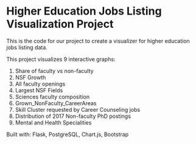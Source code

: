 # Higher Education Jobs Listing Visualization Project


This is the code for our project to create a visualizer for higher education jobs listing data. 

This project visualizes 9 interactive graphs:
1. Share of faculty vs non-faculty
2. NSF Growth
3. All faculty openings
4. Largest NSF Fields
5. Sciences faculty composition
6. Grown_NonFaculty_CareerAreas
7. Skill Cluster requested by Career Counseling jobs
8. Distribution of 2017 Non-faculty PhD postings
9. Mental and Health Specialities

Built with: Flask, PostgreSQL, Chart.js, Bootstrap




